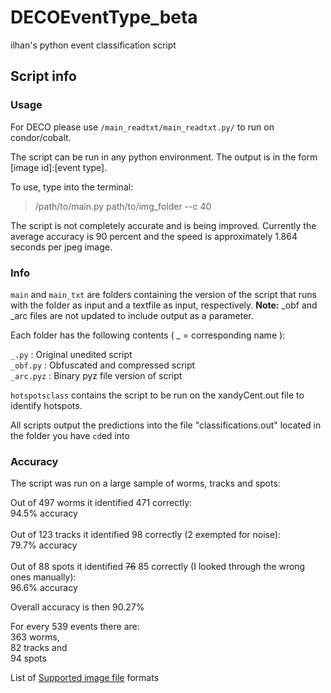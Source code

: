 # DECOEventType_beta
ilhan's python event classification script
## Script info
### Usage

For DECO please use `/main_readtxt/main_readtxt.py/` to run on condor/cobalt.

The script can be run in any python environment. The output is in the form [image id]:[event type].

To use, type into the terminal:
> /path/to/main.py path/to/img_folder --c 40

The script is not completely accurate and is being improved. Currently the average accuracy is 90 percent and the speed is approximately 1.864 seconds per jpeg image.

### Info

`main` and `main_txt` are folders containing the version of the script that runs with the folder as input and a textfile as input, respectively. **Note:** _obf and _arc files are not updated to include output as a parameter.

Each folder has the following contents ( _ = corresponding name ):

`_.py` : Original unedited script<br>
`_obf.py` : Obfuscated and compressed script<br>
`_arc.pyz` : Binary pyz file version of script<br>

`hotspotsclass` contains the script to be run on the xandyCent.out file to identify hotspots.

All scripts output the predictions into the file "classifications.out" located in the folder you have `cd`ed into

### Accuracy

The script was run on a large sample of worms, tracks and spots:

Out of 497 worms it identified 471 correctly:<br>
94.5% accuracy<br>
<br>
Out of 123 tracks it identified 98 correctly (2 exempted for noise):<br>
79.7% accuracy<br>
<br>
Out of 88 spots it identified ~~76~~ 85 correctly (I looked through the wrong ones manually):<br>
96.6% accuracy<br>

Overall accuracy is then 90.27%

For every 539 events there are:<br>
363 worms,<br>
82 tracks and<br>
94 spots

List of [Supported image file](http://pillow.readthedocs.org/en/latest/handbook/image-file-formats.html) formats
